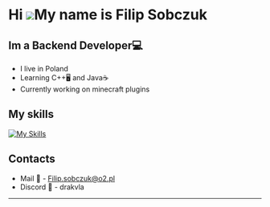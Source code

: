 Hi ![](https://user-images.githubusercontent.com/18350557/176309783-0785949b-9127-417c-8b55-ab5a4333674e.gif)My name is Filip Sobczuk
=====================================================================================================================================

Im a Backend Developer💻
-----------------
* I live in Poland
* Learning C++🖥️ and Java☕
* Currently working on minecraft plugins


My skills
-----------------
[![My Skills](https://skillicons.dev/icons?i=js,html,css,java,git)](https://skillicons.dev)


Contacts
-----------------
* Mail 📨 - Filip.sobczuk@o2.pl
* Discord 🤖 - drakvla
-----------------












